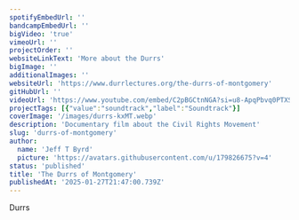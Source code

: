 ```yaml
---
spotifyEmbedUrl: ''
bandcampEmbedUrl: ''
bigVideo: 'true'
vimeoUrl: ''
projectOrder: ''
websiteLinkText: 'More about the Durrs'
bigImage: ''
additionalImages: ''
websiteUrl: 'https://www.durrlectures.org/the-durrs-of-montgomery'
gitHubUrl: ''
videoUrl: 'https://www.youtube.com/embed/C2pBGCtnNGA?si=u8-ApqPbvq0PTXSN'
projectTags: [{"value":"soundtrack","label":"Soundtrack"}]
coverImage: '/images/durrs-kxMT.webp'
description: 'Documentary film about the Civil Rights Movement'
slug: 'durrs-of-montgomery'
author:
  name: 'Jeff T Byrd'
  picture: 'https://avatars.githubusercontent.com/u/179826675?v=4'
status: 'published'
title: 'The Durrs of Montgomery'
publishedAt: '2025-01-27T21:47:00.739Z'
---
```


Durrs